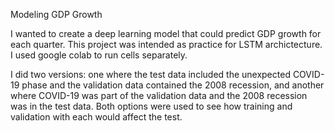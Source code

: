Modeling GDP Growth

I wanted to create a deep learning model that could predict GDP growth for each quarter. This project was intended as practice for LSTM archictecture.
I used google colab to run cells separately. 

I did two versions: one where the test data included the unexpected COVID-19 phase and the validation data contained the 2008 recession, 
and another where COVID-19 was part of the validation data and the 2008 recession was in the test data.
Both options were used to see how training and validation with each would affect the test.
